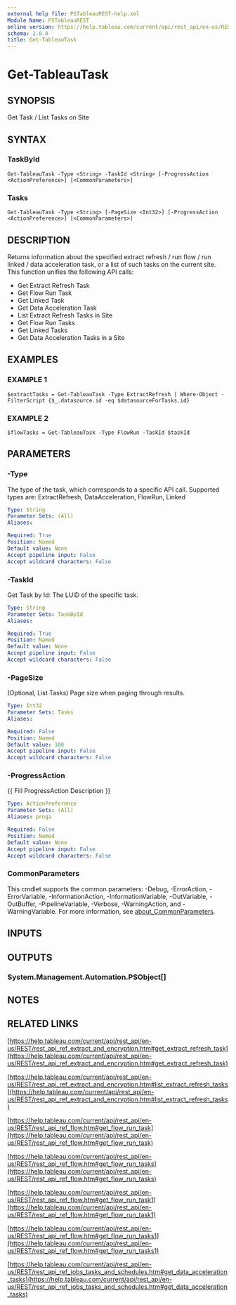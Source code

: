 ```yaml
---
external help file: PSTableauREST-help.xml
Module Name: PSTableauREST
online version: https://help.tableau.com/current/api/rest_api/en-us/REST/rest_api_ref_extract_and_encryption.htm#get_extract_refresh_task
schema: 2.0.0
title: Get-TableauTask
---
```


# Get-TableauTask

## SYNOPSIS
Get Task / List Tasks on Site

## SYNTAX

### TaskById
```
Get-TableauTask -Type <String> -TaskId <String> [-ProgressAction <ActionPreference>] [<CommonParameters>]
```

### Tasks
```
Get-TableauTask -Type <String> [-PageSize <Int32>] [-ProgressAction <ActionPreference>] [<CommonParameters>]
```

## DESCRIPTION
Returns information about the specified extract refresh / run flow / run linked / data acceleration task, or a list of such tasks on the current site.
This function unifies the following API calls:
- Get Extract Refresh Task
- Get Flow Run Task
- Get Linked Task
- Get Data Acceleration Task
- List Extract Refresh Tasks in Site
- Get Flow Run Tasks
- Get Linked Tasks
- Get Data Acceleration Tasks in a Site

## EXAMPLES

### EXAMPLE 1
```
$extractTasks = Get-TableauTask -Type ExtractRefresh | Where-Object -FilterScript {$_.datasource.id -eq $datasourceForTasks.id}
```

### EXAMPLE 2
```
$flowTasks = Get-TableauTask -Type FlowRun -TaskId $taskId
```

## PARAMETERS

### -Type
The type of the task, which corresponds to a specific API call.
Supported types are: ExtractRefresh, DataAcceleration, FlowRun, Linked

```yaml
Type: String
Parameter Sets: (All)
Aliases:

Required: True
Position: Named
Default value: None
Accept pipeline input: False
Accept wildcard characters: False
```

### -TaskId
Get Task by Id: The LUID of the specific task.

```yaml
Type: String
Parameter Sets: TaskById
Aliases:

Required: True
Position: Named
Default value: None
Accept pipeline input: False
Accept wildcard characters: False
```

### -PageSize
(Optional, List Tasks) Page size when paging through results.

```yaml
Type: Int32
Parameter Sets: Tasks
Aliases:

Required: False
Position: Named
Default value: 100
Accept pipeline input: False
Accept wildcard characters: False
```

### -ProgressAction
{{ Fill ProgressAction Description }}

```yaml
Type: ActionPreference
Parameter Sets: (All)
Aliases: proga

Required: False
Position: Named
Default value: None
Accept pipeline input: False
Accept wildcard characters: False
```

### CommonParameters
This cmdlet supports the common parameters: -Debug, -ErrorAction, -ErrorVariable, -InformationAction, -InformationVariable, -OutVariable, -OutBuffer, -PipelineVariable, -Verbose, -WarningAction, and -WarningVariable. For more information, see [about_CommonParameters](http://go.microsoft.com/fwlink/?LinkID=113216).

## INPUTS

## OUTPUTS

### System.Management.Automation.PSObject[]
## NOTES

## RELATED LINKS

[https://help.tableau.com/current/api/rest_api/en-us/REST/rest_api_ref_extract_and_encryption.htm#get_extract_refresh_task](https://help.tableau.com/current/api/rest_api/en-us/REST/rest_api_ref_extract_and_encryption.htm#get_extract_refresh_task)

[https://help.tableau.com/current/api/rest_api/en-us/REST/rest_api_ref_extract_and_encryption.htm#list_extract_refresh_tasks](https://help.tableau.com/current/api/rest_api/en-us/REST/rest_api_ref_extract_and_encryption.htm#list_extract_refresh_tasks)

[https://help.tableau.com/current/api/rest_api/en-us/REST/rest_api_ref_flow.htm#get_flow_run_task](https://help.tableau.com/current/api/rest_api/en-us/REST/rest_api_ref_flow.htm#get_flow_run_task)

[https://help.tableau.com/current/api/rest_api/en-us/REST/rest_api_ref_flow.htm#get_flow_run_tasks](https://help.tableau.com/current/api/rest_api/en-us/REST/rest_api_ref_flow.htm#get_flow_run_tasks)

[https://help.tableau.com/current/api/rest_api/en-us/REST/rest_api_ref_flow.htm#get_flow_run_task1](https://help.tableau.com/current/api/rest_api/en-us/REST/rest_api_ref_flow.htm#get_flow_run_task1)

[https://help.tableau.com/current/api/rest_api/en-us/REST/rest_api_ref_flow.htm#get_flow_run_tasks1](https://help.tableau.com/current/api/rest_api/en-us/REST/rest_api_ref_flow.htm#get_flow_run_tasks1)

[https://help.tableau.com/current/api/rest_api/en-us/REST/rest_api_ref_jobs_tasks_and_schedules.htm#get_data_acceleration_tasks](https://help.tableau.com/current/api/rest_api/en-us/REST/rest_api_ref_jobs_tasks_and_schedules.htm#get_data_acceleration_tasks)

